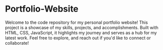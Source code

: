 # Portfolio-Website
Welcome to the code repository for my personal portfolio website! This project is a showcase of my skills, projects, and accomplishments. Built with HTML, CSS, JavaScript, it highlights my journey and serves as a hub for my latest work. Feel free to explore, and reach out if you'd like to connect or collaborate!

